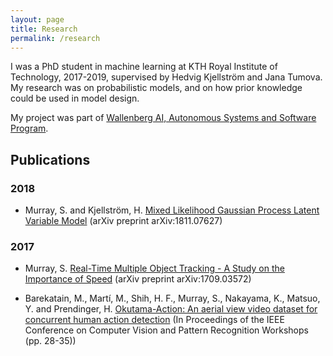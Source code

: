 ```yaml
---
layout: page
title: Research
permalink: /research
---
```


I was a PhD student in machine learning at KTH Royal Institute of Technology, 2017-2019, supervised by Hedvig Kjellström and Jana Tumova. My research was on probabilistic models, and on how prior knowledge could be used in model design.

My project was part of [Wallenberg AI, Autonomous Systems and Software Program](https://wasp-sweden.org/).

## Publications

### 2018
* Murray, S. and Kjellström, H. [Mixed Likelihood Gaussian Process Latent Variable Model](https://arxiv.org/abs/1811.07627) (arXiv preprint arXiv:1811.07627)

### 2017
* Murray, S. [Real-Time Multiple Object Tracking - A Study on the Importance of Speed](https://arxiv.org/abs/1709.03572) (arXiv preprint arXiv:1709.03572)

* Barekatain, M., Martí, M., Shih, H. F., Murray, S., Nakayama, K., Matsuo, Y. and Prendinger, H. [Okutama-Action: An aerial view video dataset for concurrent human action detection](https://openaccess.thecvf.com/content_cvpr_2017_workshops/w34/papers/Barekatain_Okutama-Action_An_Aerial_CVPR_2017_paper.pdf) (In Proceedings of the IEEE Conference on Computer Vision and Pattern Recognition Workshops (pp. 28-35))
